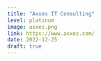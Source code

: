 ```yaml
---
title: "Axxes IT Consulting"
level: platinum
image: axxes.png
link: https://www.axxes.com/
date: 2022-12-25
draft: true
---
```



